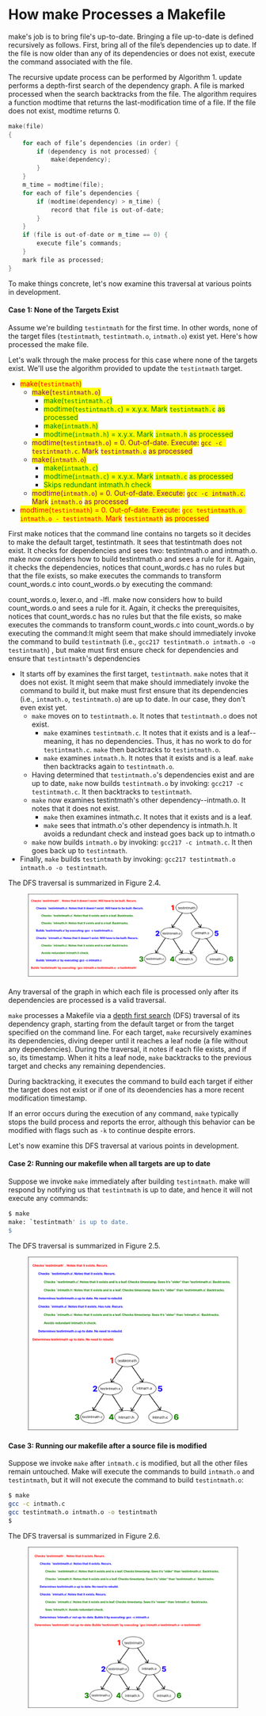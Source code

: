 # How make Processes a Makefile

make's job is to bring file's up-to-date. Bringing a file up-to-date is defined recursively as follows. First, bring all of the file’s dependencies up to date. If the file is now older than any of its dependencies or does not exist, execute the command associated with the file.

The recursive update process can be performed by Algorithm 1. update performs a depth-first search of the dependency graph. A file is marked processed when the search backtracks from the file. The algorithm requires a function modtime that returns the last-modification time of a file. If the file does not exist, modtime returns 0.&#x20;

```c
make(file)
{
    for each of file’s dependencies (in order) {
        if (dependency is not processed) {
            make(dependency);
        }
    }
    m_time = modtime(file);
    for each of file’s dependencies {
        if (modtime(dependency) > m_time) {
            record that file is out-of-date;
        }
    }
    if (file is out-of-date or m_time == 0) {
        execute file’s commands;
    }
    mark file as processed;
}
```

To make things concrete, let's now examine this traversal at various points in development.&#x20;

#### Case 1: None of the Targets Exist

Assume we're building `testintmath` for the first time. In other words, none of the target files (`testintmath`, `testintmath.o`, `intmath.o`) exist yet. Here's how processed the make file.&#x20;





Let's walk through the make process for this case where none of the targets exist. We'll use the algorithm provided to update the `testintmath` target.





* <mark style="color:red;">make(</mark><mark style="color:red;">`testintmath`</mark><mark style="color:red;">)</mark>&#x20;
  * <mark style="color:purple;">make(</mark><mark style="color:purple;">`testintmath.o`</mark><mark style="color:purple;">)</mark>&#x20;
    * <mark style="color:green;">make(</mark><mark style="color:green;">`testintmath.c`</mark><mark style="color:green;">)</mark>&#x20;
    * <mark style="color:green;">modtime(</mark><mark style="color:green;">`testintmath.c`</mark><mark style="color:green;">) = x.y.x. Mark</mark> <mark style="color:green;"></mark><mark style="color:green;">`testintmath.c`</mark> <mark style="color:green;"></mark><mark style="color:green;">as processed</mark>
    * <mark style="color:green;">make(</mark><mark style="color:green;">`intmath.h`</mark><mark style="color:green;">)</mark>&#x20;
    * <mark style="color:green;">modtime(</mark><mark style="color:green;">`intmath.h`</mark><mark style="color:green;">) = x.y.x. Mark</mark> <mark style="color:green;"></mark><mark style="color:green;">`intmath.h`</mark> <mark style="color:green;"></mark><mark style="color:green;">as processed</mark>
  * <mark style="color:purple;">modtime(</mark><mark style="color:purple;">`testintmath.o`</mark><mark style="color:purple;">) = 0. Out-of-date. Execute:</mark> <mark style="color:purple;"></mark><mark style="color:purple;">`gcc -c testintmath.c`</mark><mark style="color:purple;">. Mark</mark> <mark style="color:purple;"></mark><mark style="color:purple;">`testintmath.o`</mark> <mark style="color:purple;"></mark><mark style="color:purple;">as processed</mark>
  * <mark style="color:purple;">make(</mark><mark style="color:purple;">`intmath.o`</mark><mark style="color:purple;">)</mark>&#x20;
    * <mark style="color:green;">make(</mark><mark style="color:green;">`intmath.c`</mark><mark style="color:green;">)</mark>&#x20;
    * <mark style="color:green;">modtime(</mark><mark style="color:green;">`intmath.c`</mark><mark style="color:green;">) = x.y.x. Mark</mark> <mark style="color:green;"></mark><mark style="color:green;">`intmath.c`</mark> <mark style="color:green;"></mark><mark style="color:green;">as processed</mark>
    * <mark style="color:green;">Skips redundant intmath.h check</mark>
  * <mark style="color:purple;">modtime(</mark><mark style="color:purple;">`intmath.o`</mark><mark style="color:purple;">) = 0. Out-of-date. Execute:</mark> <mark style="color:purple;"></mark><mark style="color:purple;">`gcc -c intmath.c`</mark><mark style="color:purple;">. Mark</mark> <mark style="color:purple;"></mark><mark style="color:purple;">`intmath.o`</mark> <mark style="color:purple;"></mark><mark style="color:purple;">as processed</mark>
* <mark style="color:red;">modtime(</mark><mark style="color:red;">`testintmath`</mark><mark style="color:red;">) = 0. Out-of-date. Execute:</mark> <mark style="color:red;"></mark><mark style="color:red;">`gcc testintmath.o intmath.o - testintmath`</mark><mark style="color:red;">. Mark</mark> <mark style="color:red;"></mark><mark style="color:red;">`testintmath`</mark> <mark style="color:red;"></mark><mark style="color:red;">as processed</mark>



First make notices that the command line contains no targets so it decides to make the default target, testintmath. It sees that testintmath does not exist. It checks for dependencies and sees two: testintmath.o and intmath.o. make now considers how to build testintmath.o and sees a rule for it. Again, it checks the dependencies, notices that count\_words.c has no rules but that the file exists, so make executes the commands to transform count\_words.c into count\_words.o by executing the command:



count\_words.o, lexer.o, and -lfl. make now considers how to build count\_words.o and sees a rule for it. Again, it checks the prerequisites, notices that count\_words.c has no rules but that the file exists, so make executes the commands to transform count\_words.c into count\_words.o by executing the command:It might seem that make should immediately invoke the command to build `testintmath` (i.e., `gcc217 testintmath.o intmath.o -o testintmath`) , but make must first ensure check for dependencies and ensure that `testintmath`'s dependencies&#x20;

* It starts off by examines the first target, `testintmath`. `make` notes that it does not exist. It might seem that make should immediately invoke the command to build it, but make must first ensure that its dependencies (i.e., `intmath.o`, `testintmath.o`) are up to date. In our case, they don't even exist yet.
  * `make` moves on to `testintmath.o`. It notes that `testintmath.o` does not exist.
    * `make` examines `testintmath.c`. It notes that it exists and is a leaf--meaning, it has no dependencies. Thus, it has no work to do for `testintmath.c`. `make` then backtracks to `testintmath.o`.
    * `make` examines `intmath.h`. It notes that it exists and is a leaf. `make` then backtracks again to `testintmath.o`.
  * Having determined that `testintmath.o`'s dependencies exist and are up to date, `make` now builds `testintmath.o` by invoking: `gcc217 -c testintmath.c`. It then backtracks to `testintmath`.
  * `make` now examines testintmath's other dependency--intmath.o. It notes that it does not exist.
    * `make` then examines intmath.c. It notes that it exists and is a leaf.
    * `make` sees that intmath.o's other dependency is intmath.h. It avoids a redundant check and instead goes back up to intmath.o
  * `make` now builds `intmath.o` by invoking: `gcc217 -c intmath.c`. It then goes back up to `testintmath`.
* Finally, `make` builds `testintmath` by invoking: `gcc217 testintmath.o intmath.o -o testintmath`.

The DFS traversal is summarized in Figure 2.4.

<figure><img src="../.gitbook/assets/Group 66 (7).png" alt=""><figcaption></figcaption></figure>

Any traversal of the graph in which each file is processed only after its dependencies are processed is a valid traversal.

`make` processes a Makefile via a [depth first search](https://en.wikipedia.org/wiki/Depth-first\_search) (DFS) traversal of its dependency graph, starting from the default target or from the target specified on the command line. For each target, `make` recursively examines its dependencies, diving deeper until it reaches a leaf node (a file without any dependencies). During the traversal, it notes if each file exists, and if so, its timestamp. When it hits a leaf node, `make` backtracks to the previous target and checks any remaining dependencies.

During backtracking, it executes the command to build each target if either the target does not exist or if one of its deoendencies has a more recent modification timestamp.



If an error occurs during the execution of any command, `make` typically stops the build process and reports the error, although this behavior can be modified with flags such as `-k` to continue despite errors.

Let's now examine this DFS traversal at various points in development.

#### Case 2: Running our makefile when all targets are up to date

Suppose we invoke `make` immediately after building `testintmath`. make will respond by notifying us that `testintmath` is up to date, and hence it will not execute any commands:

```bash
$ make
make: `testintmath' is up to date.
$
```

The DFS traversal is summarized in Figure 2.5.

<figure><img src="../.gitbook/assets/Group 67 (2).png" alt=""><figcaption></figcaption></figure>

#### Case 3: Running our makefile after a source file is modified

Suppose we invoke `make` after `intmath.c` is modified, but all the other files remain untouched. Make will execute the commands to build `intmath.o` and `testintmath`, but it will not execute the command to build `testintmath.o`:

```bash
$ make
gcc -c intmath.c
gcc testintmath.o intmath.o -o testintmath
$
```

The DFS traversal is summarized in Figure 2.6.

<figure><img src="../.gitbook/assets/Group 68 (4) (1).png" alt=""><figcaption></figcaption></figure>
